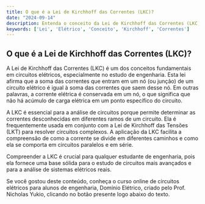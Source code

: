 ```yaml
---
title: O que é a Lei de Kirchhoff das Correntes (LKC)?
date: "2024-09-14"
description: Entenda o conceito da Lei de Kirchhoff das Correntes (LKC) e sua importância em circuitos elétricos.
keywords: ['Lei', 'Elétrico', 'Conceito', 'Kirchhoff', 'Correntes']
---
```


## O que é a Lei de Kirchhoff das Correntes (LKC)?

A Lei de Kirchhoff das Correntes (LKC) é um dos conceitos fundamentais em circuitos elétricos, especialmente no estudo de engenharia. Esta lei afirma que a soma das correntes que entram em um nó (ou junção) de um circuito elétrico é igual à soma das correntes que saem desse nó. Em outras palavras, a corrente elétrica é conservada em um nó, o que significa que não há acúmulo de carga elétrica em um ponto específico do circuito.

A LKC é essencial para a análise de circuitos porque permite determinar as correntes desconhecidas em diferentes ramos de um circuito. Ela é frequentemente usada em conjunto com a Lei de Kirchhoff das Tensões (LKT) para resolver circuitos complexos. A aplicação da LKC facilita a compreensão de como a corrente se divide em diferentes caminhos e como ela se comporta em circuitos paralelos e em série.

Compreender a LKC é crucial para qualquer estudante de engenharia, pois ela fornece uma base sólida para o estudo de circuitos mais avançados e para a análise de sistemas elétricos reais.

Se você gostou deste conteúdo, conheça o curso online de circuitos elétricos para alunos de engenharia, Domínio Elétrico, criado pelo Prof. Nicholas Yukio, clicando no botão presente logo abaixo do texto.